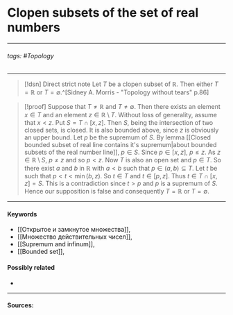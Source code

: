 # Clopen subsets of the set of real numbers
***
###### tags: #Topology 
***
>[!dsn] Direct strict note
>Let $T$ be a clopen subset of $\mathbb{R}$. Then either $T=\mathbb{R}$ or $T=\emptyset$.^[Sidney A. Morris - "Topology without tears" p.86]

>[!proof]
>Suppose that $T\ne\mathbb{R}$ and $T\ne\emptyset$. Then there exists an element $x\in T$ and an element $z\in\mathbb{R}\setminus T$. Without loss of generality, assume that $x<z$. Put $S=T\cap[x,z]$. Then $S$, being the intersection of two closed sets, is closed. It is also bounded above, since $z$ is obviously an upper bound. Let $p$ be the supremum of $S$. By lemma [[Closed bounded subset of real line contains it's supremum|about bounded subsets of the real number line]], $p\in S$. Since $p\in[x,z]$, $p\le z$. As $z\in\mathbb{R}\setminus S$, $p\ne z$ and so $p<z$.
>Now $T$ is also an open set and $p\in T$. So there exist $a$ and $b$ in $\mathbb{R}$ with $a<b$ such that $p\in(a,b)\subseteq T$. Let $t$ be such that $p<t<\min(b,z)$. So $t\in T$ and $t\in[p,z]$. Thus $t\in T\cap[x,z]=S$. This is a contradiction since $t>p$ and $p$ is a supremum of $S$. Hence our supposition is false and consequently $T=\mathbb{R}$ or $T=\emptyset$.
***
#### Keywords
- [[Открытое и замкнутое множества]],
- [[Множество действительных чисел]],
- [[Supremum and infinum]],
- [[Bounded set]],
#### Possibly related
- 
***
#### Sources: